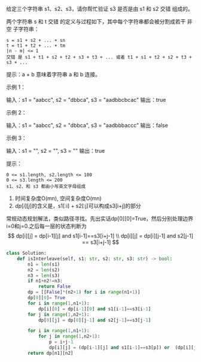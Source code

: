 给定三个字符串 s1、s2、s3，请你帮忙验证 s3 是否是由 s1 和 s2 交错 组成的。

两个字符串 s 和 t 交错 的定义与过程如下，其中每个字符串都会被分割成若干 非空 子字符串：

    s = s1 + s2 + ... + sn
    t = t1 + t2 + ... + tm
    |n - m| <= 1
    交错 是 s1 + t1 + s2 + t2 + s3 + t3 + ... 或者 t1 + s1 + t2 + s2 + t3 + s3 + ...

提示：a + b 意味着字符串 a 和 b 连接。

 

示例 1：

输入：s1 = "aabcc", s2 = "dbbca", s3 = "aadbbcbcac"
输出：true

示例 2：

输入：s1 = "aabcc", s2 = "dbbca", s3 = "aadbbbaccc"
输出：false

示例 3：

输入：s1 = "", s2 = "", s3 = ""
输出：true

 

提示：

    0 <= s1.length, s2.length <= 100
    0 <= s3.length <= 200
    s1、s2、和 s3 都由小写英文字母组成



1. 时间复杂度O(mn), 空间复杂度O(mn)
1. $dp[i][j]$的含义是，s1[:i] + s2[:j]可以构成s3[i+j]的部分

常规动态规划解法，类似路径寻找。先出实话dp[0][0]=True，然后分别处理边界i=0和j=0.之后每一层的状态判断为
$$
dp[i][j] = dp[i-1][j] and s1[i-1]==s3[i+j-1] \\
dp[i][j] = dp[i][j-1] and s2[j-1] == s3[i+j-1]
$$


```python
class Solution:
    def isInterleave(self, s1: str, s2: str, s3: str) -> bool:  
        n1 = len(s1)
        n2 = len(s2)
        n3 = len(s3)
        if n1+n2!=n3:
            return False
        dp = [[False]*(n2+1) for i in range(n1+1)]
        dp[0][0]= True
        for i in range(1,n1+1):
            dp[i][0] = dp[i-1][0] and s1[i-1]==s3[i-1]
        for j in range(1,n2+1):
            dp[0][j] = dp[0][j-1] and s2[j-1]==s3[j-1]        

        for i in range(1,n1+1):
            for j in range(1,n2+1):
                p = i+j-1
                dp[i][j] = (dp[i-1][j] and s1[i-1]==s3[p]) or  (dp[i][j-1] and s2[j-1]==s3[p])
        return dp[n1][n2]
```